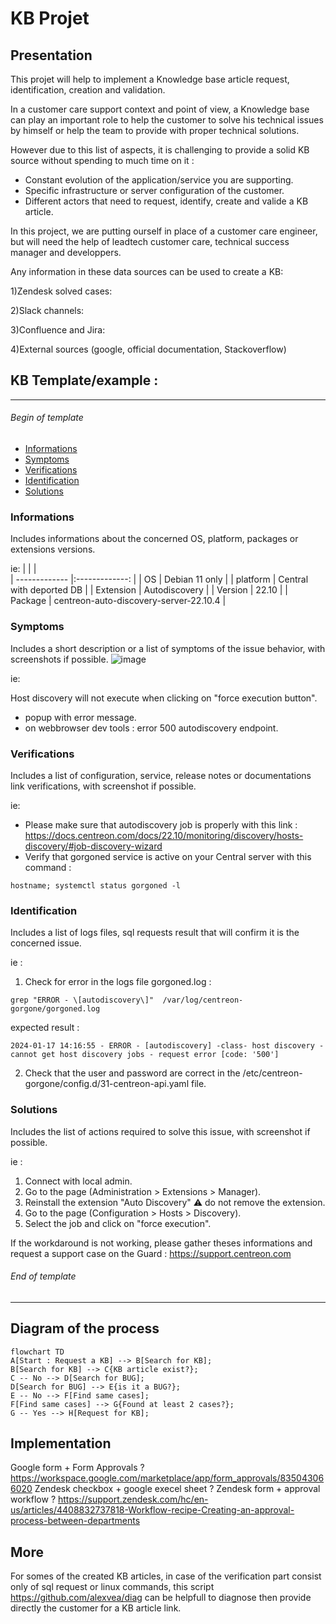 # KB Projet

## Presentation
This projet will help to implement a Knowledge base article request, identification, creation and validation.

In a customer care support context and point of view, a Knowledge base can play an important role to help the customer to solve his technical issues by himself or help the team to provide with proper technical solutions.

However due to this list of aspects, it is challenging to provide a solid KB source without spending to much time on it : 
- Constant evolution of the application/service you are supporting.
- Specific infrastructure or server configuration of the customer.
- Different actors that need to request, identify, create and valide a KB article.


In this project, we are putting ourself in place of a customer care engineer, but will need the help of leadtech customer care, technical success manager and developpers.

Any information in these data sources can be used to create a KB:

1)Zendesk solved cases:

2)Slack channels:

3)Confluence and Jira:

4)External sources (google, official documentation, Stackoverflow)


## KB Template/example : 
---
###### Begin of template

- [Informations](###Informations)
- [Symptoms](###Symptoms)
- [Verifications](###Verifications)
- [Identification](###Identification)
- [Solutions](###Solutions)

### Informations
Includes informations about the concerned OS, platform, packages or extensions versions.

ie: 
|         |      |      
| ------------- |:-------------:                |
| OS            | Debian 11 only                |
| platform      | Central with deported DB      |
| Extension     | Autodiscovery                 |
| Version       | 22.10                         |
| Package       | centreon-auto-discovery-server-22.10.4                         |

### Symptoms
Includes a short description or a list of symptoms of the issue behavior, with screenshots if possible.
![image](https://github.com/alexvea/KB/assets/35368807/e9bb5d54-fe76-41b3-9316-0186f87e74c7)

ie:

Host discovery will not execute when clicking on "force execution button".
- popup with error message.
- on webbrowser dev tools : error 500 autodiscovery endpoint.

### Verifications
Includes a list of configuration, service, release notes or documentations link verifications, with screenshot if possible.

ie:

- Please make sure that autodiscovery job is properly with this link : https://docs.centreon.com/docs/22.10/monitoring/discovery/hosts-discovery/#job-discovery-wizard
- Verify that gorgoned service is active on your Central server with this command : 
```
hostname; systemctl status gorgoned -l
```

### Identification
Includes a list of logs files, sql requests result that will confirm it is the concerned issue.

ie :

1. Check for error in the logs file gorgoned.log :
```
grep "ERROR - \[autodiscovery\]"  /var/log/centreon-gorgone/gorgoned.log
```
expected result :
```
2024-01-17 14:16:55 - ERROR - [autodiscovery] -class- host discovery - cannot get host discovery jobs - request error [code: '500']
```

2. Check that the user and password are correct in the /etc/centreon-gorgone/config.d/31-centreon-api.yaml file.

### Solutions
Includes the list of actions required to solve this issue, with screenshot if possible. 

ie : 
1. Connect with local admin.
2. Go to the page (Administration > Extensions > Manager).
3. Reinstall the extension "Auto Discovery" :warning: do not remove the extension.
4. Go to the page (Configuration > Hosts > Discovery).
5. Select the job and click on "force execution".

If the workdaround is not working, please gather theses informations and request a support case on the Guard : https://support.centreon.com

###### End of template
---

## Diagram of the process

```mermaid
flowchart TD
A[Start : Request a KB] --> B[Search for KB];
B[Search for KB] --> C{KB article exist?};
C -- No --> D[Search for BUG];
D[Search for BUG] --> E{is it a BUG?};
E -- No --> F[Find same cases];
F[Find same cases] --> G{Found at least 2 cases?};
G -- Yes --> H[Request for KB];
```

## Implementation

Google form + Form Approvals ? https://workspace.google.com/marketplace/app/form_approvals/835043066020
Zendesk checkbox + google execel sheet ? 
Zendesk form + approval workflow ? https://support.zendesk.com/hc/en-us/articles/4408832737818-Workflow-recipe-Creating-an-approval-process-between-departments

## More 

For somes of the created KB articles, in case of the verification part consist only of sql request or linux commands, this script https://github.com/alexvea/diag can be helpfull to diagnose then provide directly the customer for a KB article link.
